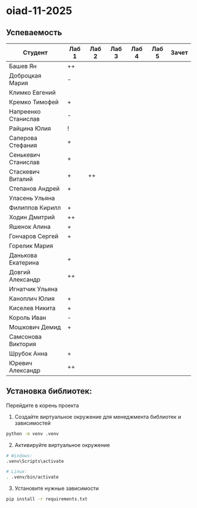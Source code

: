 # oiad-11-2025

## Успеваемость

| Студент             | Лаб 1 | Лаб 2 | Лаб 3 | Лаб 4 | Лаб 5 | Зачет |
| ------------------- | ----- | ----- | ----- | ----- | ----- | ----- |
| Башев Ян            |  ++   |       |       |       |       |       |
| Доброцкая Мария     |   -   |       |       |       |       |       |
| Климко Евгений      |       |       |       |       |       |       |
| Кремко Тимофей      |   +   |       |       |       |       |       |
| Напреенко Станислав |   -   |       |       |       |       |       |
| Райцина Юлия        |   !   |       |       |       |       |       |
| Саперова Стефания   |   +   |       |       |       |       |       |
| Сенькевич Станислав |   +   |       |       |       |       |       |
| Стаскевич Виталий   |   +   |   ++  |       |       |       |       |
| Степанов Андрей     |   +   |       |       |       |       |       |
| Уласень Ульяна      |       |       |       |       |       |       |
| Филиппов Кирилл     |   +   |       |       |       |       |       |
| Ходин Дмитрий       |   ++  |       |       |       |       |       |
| Яшенок Алина        |   +   |       |       |       |       |       |
| Гончаров Сергей     |   +   |       |       |       |       |       |
| Горелик Мария       |       |       |       |       |       |       |
| Данькова Екатерина  |   +   |       |       |       |       |       |
| Довгий Александр    |  ++   |       |       |       |       |       |
| Игнатчик Ульяна     |       |       |       |       |       |       |
| Каноплич Юлия       |   +   |       |       |       |       |       |
| Киселев Никита      |   +   |       |       |       |       |       |
| Король Иван         |   -   |       |       |       |       |       |
| Мошкович Демид      |   +   |       |       |       |       |       |
| Самсонова Виктория  |       |       |       |       |       |       |
| Шрубок Анна         |   +   |       |       |       |       |       |
| Юревич Александр    |  ++   |       |       |       |       |       |


## Установка библиотек:

Перейдите в корень проекта
1. Создайте виртуальное окружение для менеджмента библиотек и зависимостей
```bash
python -m venv .venv
```
2. Активируйте виртуальное окружение
```bash
# Windows:
.venv\Scripts\activate

# Linux:
. .venv/bin/activate
```
3. Установите нужные зависимости
```bash
pip install -r requirements.txt
```
